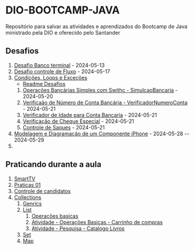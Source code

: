 # DIO-BOOTCAMP-JAVA
Repositório para salvar as atividades e aprendizados do Bootcamp de Java ministrado pela DIO e oferecido pelo Santander


## Desafios

1. [Desafio Banco terminal](Desafios/banco-terminal/) - 2024-05-13
2. [Desafio controle de Fluxo](Desafios/DesafioControleFluxo) - 2024-05-17
3. [Condições, Loops e Exceções](Desafios/CondicoesLoopsExcecoes/)
    - [Readme Desafios](Desafios/CondicoesLoopsExcecoes/README.md)
    1. [Operações Bancárias Simples com Swithc - SimulcaoBancaria](Desafios/CondicoesLoopsExcecoes/src/simulacaoBancaria/) - 2024-05-20
    1.  [Verificaão de Número de Conta Bancária - VerificadorNumeroConta](Desafios/CondicoesLoopsExcecoes/src/verificadorNumeroConta/) - 2024-05-21
    1. [Verificador de Idade para Conta Bancaria](Desafios/CondicoesLoopsExcecoes/src/verificadorElegibilidadeConta/) - 2024-05-21
    1. [Verificação de Cheque Especial](Desafios/CondicoesLoopsExcecoes/src/verificacaoChequeEspecial/) - 2024-05-21
    1. [Controle de Saques](Desafios/CondicoesLoopsExcecoes/src/controleSimplesDeSaques/) - 2024-05-21
1. [Modelagem e Diagramação de um Componente iPhone](Desafios/ComponentesIphone/) - 2024-05-28 -- 2024-05-29
1. 


## Praticando durante a aula

1. [SmartTV](PraticandoDuranteAula/sistema-smart-tv/)
1. [Praticas 01](PraticandoDuranteAula/Praticas-01/)
1. [Controle de candidatos](PraticandoDuranteAula/controle_candidatos/)
1. [Collections](PraticandoDuranteAula/Collections/)
    1. [Genrics](PraticandoDuranteAula/Collections/src/generics/)
    1. [List](PraticandoDuranteAula/Collections/src/list/)
        1. [Operações basicas](PraticandoDuranteAula/Collections/src/list/OperacoesBasicas/)
        2. [Atividade - Operações Basicas - Carrinho de compras](PraticandoDuranteAula/Collections/src/list/carrinhoCompras/)
        1. [Atividade - Pesquisa - Catalogo Livros](PraticandoDuranteAula/Collections/src/list/Pesquisa/)
    1. [Set](PraticandoDuranteAula/Collections/src/set/)
    2. [Map](PraticandoDuranteAula/Collections/src/map/)
